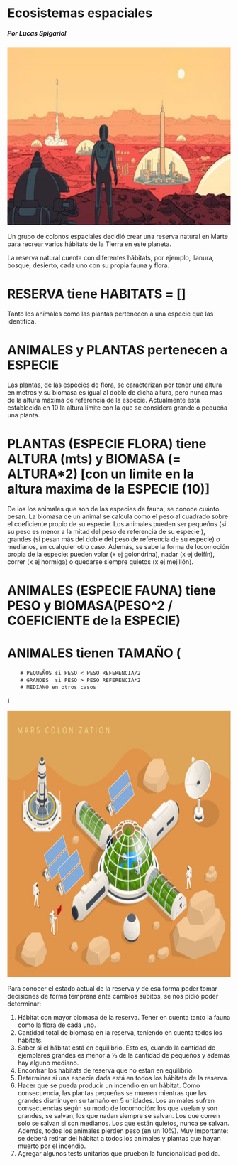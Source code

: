 # Ecosistemas espaciales
##### Por Lucas Spigariol

<img src="img/ecosistemasEspaciales.png" height="400" width="768">

Un grupo de colonos espaciales decidió crear una reserva natural en Marte para recrear varios hábitats de la Tierra en este planeta.

La reserva natural cuenta con diferentes hábitats, por ejemplo, llanura, bosque, desierto, cada uno con su propia fauna y flora. 

# RESERVA tiene HABITATS = []

Tanto los animales como las plantas pertenecen a una especie que las identifica.
 
# ANIMALES y PLANTAS pertenecen a ESPECIE 

Las plantas, de las especies de flora, se caracterizan por tener una altura en metros y su biomasa es igual al doble de dicha altura, pero nunca más de la altura máxima de referencia de la especie. Actualmente está establecida en 10 la altura límite con la que se considera grande o pequeña una planta. 

# PLANTAS (ESPECIE FLORA) tiene ALTURA (mts) y BIOMASA (= ALTURA*2) [con un limite en la altura maxima de la ESPECIE (10)]

De los los animales que son de las especies de fauna, se conoce cuánto pesan.  La biomasa de un animal se calcula como el peso al cuadrado sobre el coeficiente propio de su especie. Los animales pueden ser pequeños (si su peso es menor a la mitad del peso de referencia de su especie ), grandes (si pesan más del doble del peso de referencia de su especie) o medianos, en cualquier otro caso.  Además, se sabe la forma de locomoción propia de la especie: pueden volar (x ej golondrina), nadar (x ej delfín), correr (x ej hormiga) o quedarse siempre quietos (x ej mejillón).

# ANIMALES (ESPECIE FAUNA) tiene PESO y BIOMASA(PESO^2 / COEFICIENTE de la ESPECIE)
# ANIMALES tienen TAMAÑO (
        # PEQUEÑOS si PESO < PESO REFERENCIA/2 
        # GRANDES  si PESO > PESO REFERENCIA*2  
        # MEDIANO en otros casos
)


<img src="img/marsColonization.png"  height="600" width="768">

Para conocer el estado actual de la reserva y de esa forma poder tomar decisiones de forma temprana ante cambios súbitos, se nos pidió poder determinar:

1.	Hábitat con mayor biomasa de la reserva. Tener en cuenta tanto la fauna como la flora de cada uno.
2.	Cantidad total de biomasa en la reserva, teniendo en cuenta todos los hábitats.
3.	Saber si el hábitat está en equilibrio. Esto es, cuando la cantidad de ejemplares grandes es menor a ⅓ de la cantidad de pequeños y además hay alguno mediano.
4.	Encontrar los hábitats de reserva que no están en equilibrio.
5.	Determinar si una especie dada está en todos los hábitats de la reserva.
6.	Hacer que se pueda producir un incendio en un hábitat. Como consecuencia, las plantas pequeñas se mueren mientras que las grandes disminuyen su tamaño en 5 unidades. Los animales sufren consecuencias según su modo de locomoción: los que vuelan y son grandes, se salvan, los que nadan siempre se salvan. Los que corren solo se salvan si son medianos. Los que están quietos, nunca se salvan. Además, todos los animales pierden peso (en un 10%).
Muy Importante: se deberá retirar del hábitat a todos los animales y plantas que hayan muerto por el incendio.
7.	Agregar algunos tests unitarios que prueben la funcionalidad pedida.

